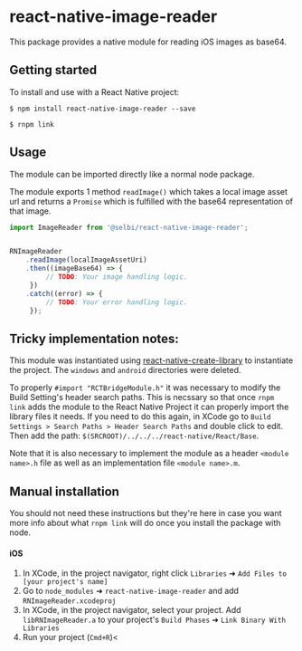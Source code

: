 
# react-native-image-reader

This package provides a native module for reading iOS images as base64. 


## Getting started
To install and use with a React Native project:

`$ npm install react-native-image-reader --save`

`$ rnpm link`


## Usage 

The module can be imported directly like a normal node package. 

The module exports 1 method `readImage()` which takes a local image asset url and returns a `Promise` which is fulfilled with the base64 representation of that image.

```javascript
import ImageReader from '@selbi/react-native-image-reader';


RNImageReader
    .readImage(localImageAssetUri)
    .then((imageBase64) => {
         // TODO: Your image handling logic.
     })
    .catch((error) => {
         // TODO: Your error handling logic.
     });
```
 

## Tricky implementation notes:

This module was instantiated using [react-native-create-library](https://github.com/frostney/react-native-create-library) to instantiate the project. The `windows` and `android` directories were deleted.

To properly `#import "RCTBridgeModule.h"` it was necessary to modify the Build Setting's header search paths. This is necssary so that once `rnpm link` adds the module to the React Native Project it can properly import the library files it needs. If you need to do this again, in XCode go to `Build Settings > Search Paths > Header Search Paths` and double click to edit. Then add the path: `$(SRCROOT)/../../../react-native/React/Base`.

Note that it is also necessary to implement the module as a header `<module name>.h` file as well as an implementation file `<module name>.m`.



## Manual installation

You should not need these instructions but they're here in case you want more info about what `rnpm link` will do once you install the package with node. 

#### iOS

1. In XCode, in the project navigator, right click `Libraries` ➜ `Add Files to [your project's name]`
2. Go to `node_modules` ➜ `react-native-image-reader` and add `RNImageReader.xcodeproj`
3. In XCode, in the project navigator, select your project. Add `libRNImageReader.a` to your project's `Build Phases` ➜ `Link Binary With Libraries`
4. Run your project (`Cmd+R`)<
 
